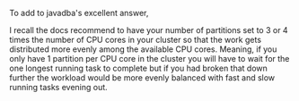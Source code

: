 To add to javadba's excellent answer, 

I recall the docs recommend to have your number of partitions set to 3 or 4 times the number of CPU cores in your cluster so that the work gets distributed more evenly among the available CPU cores. 
Meaning, if you only have 1 partition per CPU core in the cluster you will have to wait for the one longest running task to complete but if you had broken that down further the workload would be more evenly balanced with fast and slow running tasks evening out.
